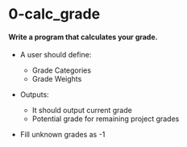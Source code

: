 # 0-calc_grade

#### Write a program that calculates your grade.

- A user should define:
  - Grade Categories
  - Grade Weights


- Outputs:
  - It should output current grade
  - Potential grade for remaining project grades


- Fill unknown grades as -1